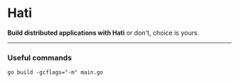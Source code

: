 # Hati

**Build distributed applications with Hati** or don't, choice is yours.

---

### Useful commands

```
go build -gcflags="-m" main.go
```
